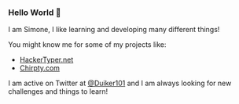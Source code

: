 ### Hello World 👋

I am Simone, I like learning and developing many different things!

You might know me for some of my projects like:
- [HackerTyper.net](https://hackertyper.com)
- [Chirpty.com](https://chirpty.com)

I am active on Twitter at [@Duiker101](https://twitter.com/duiker101) and I am always looking for new challenges and things to learn!
